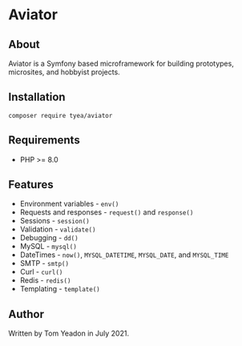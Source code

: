 # Aviator

## About

Aviator is a Symfony based microframework for building prototypes, microsites, and hobbyist projects.

## Installation

```
composer require tyea/aviator
```

## Requirements

* PHP >= 8.0

## Features

* Environment variables - `env()`
* Requests and responses - `request()` and `response()`
* Sessions - `session()`
* Validation - `validate()`
* Debugging - `dd()`
* MySQL - `mysql()`
* DateTimes - `now()`, `MYSQL_DATETIME`, `MYSQL_DATE`, and `MYSQL_TIME`
* SMTP - `smtp()`
* Curl - `curl()`
* Redis - `redis()`
* Templating - `template()`

## Author

Written by Tom Yeadon in July 2021.